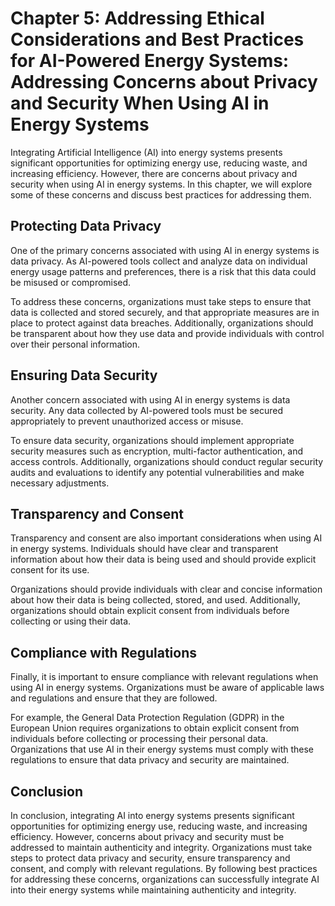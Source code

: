 Chapter 5: Addressing Ethical Considerations and Best Practices for AI-Powered Energy Systems: Addressing Concerns about Privacy and Security When Using AI in Energy Systems
=============================================================================================================================================================================

Integrating Artificial Intelligence (AI) into energy systems presents significant opportunities for optimizing energy use, reducing waste, and increasing efficiency. However, there are concerns about privacy and security when using AI in energy systems. In this chapter, we will explore some of these concerns and discuss best practices for addressing them.

Protecting Data Privacy
-----------------------

One of the primary concerns associated with using AI in energy systems is data privacy. As AI-powered tools collect and analyze data on individual energy usage patterns and preferences, there is a risk that this data could be misused or compromised.

To address these concerns, organizations must take steps to ensure that data is collected and stored securely, and that appropriate measures are in place to protect against data breaches. Additionally, organizations should be transparent about how they use data and provide individuals with control over their personal information.

Ensuring Data Security
----------------------

Another concern associated with using AI in energy systems is data security. Any data collected by AI-powered tools must be secured appropriately to prevent unauthorized access or misuse.

To ensure data security, organizations should implement appropriate security measures such as encryption, multi-factor authentication, and access controls. Additionally, organizations should conduct regular security audits and evaluations to identify any potential vulnerabilities and make necessary adjustments.

Transparency and Consent
------------------------

Transparency and consent are also important considerations when using AI in energy systems. Individuals should have clear and transparent information about how their data is being used and should provide explicit consent for its use.

Organizations should provide individuals with clear and concise information about how their data is being collected, stored, and used. Additionally, organizations should obtain explicit consent from individuals before collecting or using their data.

Compliance with Regulations
---------------------------

Finally, it is important to ensure compliance with relevant regulations when using AI in energy systems. Organizations must be aware of applicable laws and regulations and ensure that they are followed.

For example, the General Data Protection Regulation (GDPR) in the European Union requires organizations to obtain explicit consent from individuals before collecting or processing their personal data. Organizations that use AI in their energy systems must comply with these regulations to ensure that data privacy and security are maintained.

Conclusion
----------

In conclusion, integrating AI into energy systems presents significant opportunities for optimizing energy use, reducing waste, and increasing efficiency. However, concerns about privacy and security must be addressed to maintain authenticity and integrity. Organizations must take steps to protect data privacy and security, ensure transparency and consent, and comply with relevant regulations. By following best practices for addressing these concerns, organizations can successfully integrate AI into their energy systems while maintaining authenticity and integrity.


